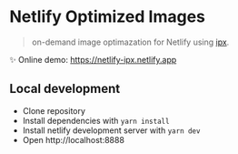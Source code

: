 # Netlify Optimized Images

> on-demand image optimazation for Netlify using [ipx](https://github.com/unjs/ipx).

✨ Online demo: https://netlify-ipx.netlify.app

## Local development

- Clone repository
- Install dependencies with `yarn install`
- Install netlify development server with `yarn dev`
- Open http://localhost:8888
